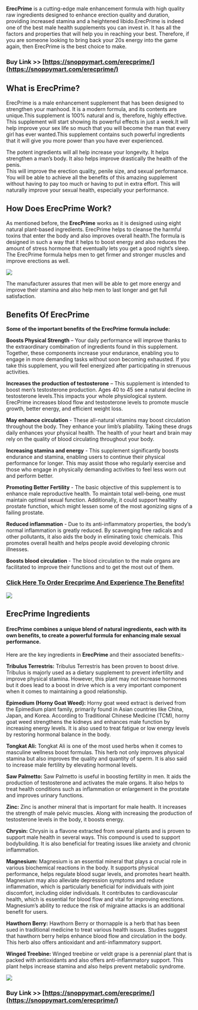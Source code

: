 **ErecPrime** is a cutting-edge male enhancement formula with high quality raw ingredients designed to enhance erection quality and duration, providing increased stamina and a heightened libido.ErecPrime is indeed one of the best male health supplements you can invest in. It has all the factors and properties that will help you in reaching your best. Therefore, if you are someone looking to bring back your 20s energy into the game again, then ErecPrime is the best choice to make.

### Buy Link >> [https://snoppymart.com/erecprime/](https://snoppymart.com/erecprime/)

**What is ErecPrime?**
----------------------

ErecPrime is a male enhancement supplement that has been designed to strengthen your manhood. It is a modern formula, and its contents are unique.This supplement is 100% natural and is, therefore, highly effective. This supplement will start showing its powerful effects in just a week.It will help improve your sex life so much that you will become the man that every girl has ever wanted.This supplement contains such powerful ingredients that it will give you more power than you have ever experienced.

The potent ingredients will all help increase your longevity. It helps strengthen a man’s body. It also helps improve drastically the health of the penis.  
This will improve the erection quality, penile size, and sexual performance. You will be able to achieve all the benefits of this amazing supplement without having to pay too much or having to put in extra effort. This will naturally improve your sexual health, especially your performance.

**How Does ErecPrime Work?**
----------------------------

As mentioned before, the **ErecPrime** works as it is designed using eight natural plant-based ingredients. ErecPrime helps to cleanse the harmful toxins that enter the body and also improves overall health.The formula is designed in such a way that it helps to boost energy and also reduces the amount of stress hormone that eventually lets you get a good night’s sleep. The ErecPrime formula helps men to get firmer and stronger muscles and improve erections as well.

[![](https://blogger.googleusercontent.com/img/b/R29vZ2xl/AVvXsEijO8y3_7DsM2OGdhXKnlLNm9bE5mWcbDV3SdfPLkJB9krwSm4wxoj06dqQtSx7fdft0AdH872Ef6CXWFuven0EdTwK-5CQg0Bed9CJ0k7c9wH69Q4PK22Md6PUVQRSRNz7LNCeexCgVdWzkLU3b6aqjMrdKZNFUK5lD_asT-OsZEMV12XlNpQ6Oq_rEN0/w640-h500/Screenshot%20(1389).png)](https://snoppymart.com/erecprime/)

The manufacturer assures that men will be able to get more energy and improve their stamina and also help men to last longer and get full satisfaction.

**Benefits Of ErecPrime**
-------------------------

**Some of the important benefits of the ErecPrime formula include:** 

**Boosts Physical Strength** – Your daily performance will improve thanks to the extraordinary combination of ingredients found in this supplement. Together, these components increase your endurance, enabling you to engage in more demanding tasks without soon becoming exhausted. If you take this supplement, you will feel energized after participating in strenuous activities.

**Increases the production of testosterone** – This supplement is intended to boost men’s testosterone production. Ages 40 to 45 see a natural decline in testosterone levels.This impacts your whole physiological system. ErecPrime increases blood flow and testosterone levels to promote muscle growth, better energy, and efficient weight loss.

**May enhance circulation** - These all-natural vitamins may boost circulation throughout the body. They enhance your limb’s pliability. Taking these drugs daily enhances your physical health. The health of your heart and brain may rely on the quality of blood circulating throughout your body.

**Increasing stamina and energy** - This supplement significantly boosts endurance and stamina, enabling users to continue their physical performance for longer. This may assist those who regularly exercise and those who engage in physically demanding activities to feel less worn out and perform better.

**Promoting Better Fertility** - The basic objective of this supplement is to enhance male reproductive health. To maintain total well-being, one must maintain optimal sexual function. Additionally, it could support healthy prostate function, which might lessen some of the most agonizing signs of a failing prostate.

**Reduced inflammation** - Due to its anti-inflammatory properties, the body’s normal inflammation is greatly reduced. By scavenging free radicals and other pollutants, it also aids the body in eliminating toxic chemicals. This promotes overall health and helps people avoid developing chronic illnesses.

**Boosts blood circulation** - The blood circulation to the male organs are facilitated to improve their functions and to get the most out of them.

### [**Click Here To Order Erecprime And Experience The Benefits!**](https://snoppymart.com/erecprime/)

[![](https://blogger.googleusercontent.com/img/b/R29vZ2xl/AVvXsEgVaXAJMZt5lKR101BlJC5201fOYUextdzR1u7pgW5WSXkSD6T_mm9FOHal3q_dYndzW-hCSzvpQTOYdqi8zYjc2jsVkDxLUFhwXpDszDetTzja8yWM7glMc-8oDseeeDZ-Wm4q06W_K0KeqIPr9QwV68t00fMsLhjkQcHbbFadRPL5cMAMPKeNj8WG8Ko/w640-h226/Screenshot%20(1391).png)](https://snoppymart.com/erecprime/)

**ErecPrime Ingredients**
-------------------------

#### ErecPrime combines a unique blend of natural ingredients, each with its own benefits, to create a powerful formula for enhancing male sexual performance.

Here are the key ingredients in **ErecPrime** and their associated benefits:-

**Tribulus Terrestris:** Tribulus Terrestris has been proven to boost drive. Tribulus is majorly used as a dietary supplement to prevent infertility and improve physical stamina. However, this plant may not increase hormones but it does lead to a boost in drive which is a very important component when it comes to maintaining a good relationship.

**Epimedium (Horny Goat Weed):** Horny goat weed extract is derived from the Epimedium plant family, primarily found in Asian countries like China, Japan, and Korea. According to Traditional Chinese Medicine (TCM), horny goat weed strengthens the kidneys and enhances male function by increasing energy levels. It is also used to treat fatigue or low energy levels by restoring hormonal balance in the body.

**Tongkat Ali:** Tongkat Ali is one of the most used herbs when it comes to masculine wellness boost formulas. This herb not only improves physical stamina but also improves the quality and quantity of sperm. It is also said to increase male fertility by elevating hormonal levels.

**Saw Palmetto:** Saw Palmetto is useful in boosting fertility in men. It aids the production of testosterone and activates the male organs. It also helps to treat health conditions such as inflammation or enlargement in the prostate and improves urinary functions.

**Zinc:** Zinc is another mineral that is important for male health. It increases the strength of male pelvic muscles. Along with increasing the production of testosterone levels in the body, it boosts energy.

**Chrysin:** Chrysin is a flavone extracted from several plants and is proven to support male health in several ways. This compound is used to support bodybuilding. It is also beneficial for treating issues like anxiety and chronic inflammation.

**Magnesium:** Magnesium is an essential mineral that plays a crucial role in various biochemical reactions in the body. It supports physical performance, helps regulate blood sugar levels, and promotes heart health. Magnesium may also alleviate depression symptoms and reduce inflammation, which is particularly beneficial for individuals with joint discomfort, including older individuals. It contributes to cardiovascular health, which is essential for blood flow and vital for improving erections. Magnesium’s ability to reduce the risk of migraine attacks is an additional benefit for users.

**Hawthorn Berry:** Hawthorn Berry or thornapple is a herb that has been sued in traditional medicine to treat various health issues. Studies suggest that hawthorn berry helps enhance blood flow and circulation in the body. This herb also offers antioxidant and anti-inflammatory support.

**Winged Treebine:** Winged treebine or veldt grape is a perennial plant that is packed with antioxidants and also offers anti-inflammatory support. This plant helps increase stamina and also helps prevent metabolic syndrome.

[![](https://blogger.googleusercontent.com/img/b/R29vZ2xl/AVvXsEiSG666WnO2oUA5DpyBNay8Tm1kxAoBXjupECCOZDygf4zhczgnoGqHHluFFrI6uZy34Jo1WSlF1FksIcomSrHPdxWwt6z4jCZpZdK9CO0OWHCGbPygZL0gvCtwJnbLMyykgW8Jo90rfekE4nHYYyyLpRzhydVweTg5349cKXZ5DRVKxkvGaaT06OkrZnw/w640-h326/Screenshot%20(1390).png)](https://snoppymart.com/erecprime/)

### Buy Link >> [https://snoppymart.com/erecprime/](https://snoppymart.com/erecprime/)
